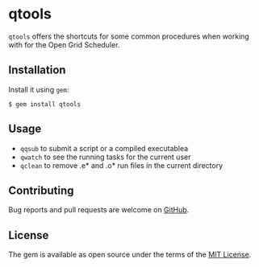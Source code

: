 # qtools

`qtools` offers the shortcuts for some common procedures when working with for the Open Grid Scheduler.


## Installation

Install it using `gem`:

    $ gem install qtools

## Usage

- `qqsub`  to submit a script or a compiled executablea
- `qwatch` to see the running tasks for the current user
- `qclean` to remove .e* and .o* run files in the current directory

## Contributing

Bug reports and pull requests are welcome on [GitHub](https://github.com/kerkomen/qtools).

## License

The gem is available as open source under the terms of the [MIT License](http://opensource.org/licenses/MIT).

